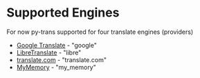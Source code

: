 # Supported Engines
For now py-trans supported for four translate engines (providers)

- [Google Translate](https://translate.google.com/) - "google"
- [LibreTranslate](https://libretranslate.com/) - "libre"
- [translate.com](https://www.translate.com/) - "translate.com"
- [MyMemory](https://mymemory.translated.net/) - "my_memory"
